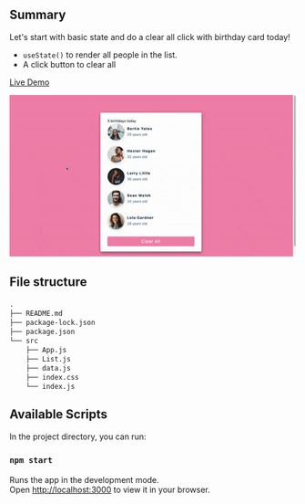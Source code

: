 ## Summary

Let's start with basic state and do a clear all click with birthday card today!

- `useState()` to render all people in the list.
- A click button to clear all

[Live Demo](https://christy313.github.io/react15-project01/)

![](./image/react01-birthday-today.gif)

## File structure

```
.
├── README.md
├── package-lock.json
├── package.json
└── src
    ├── App.js
    ├── List.js
    ├── data.js
    ├── index.css
    └── index.js
```

## Available Scripts

In the project directory, you can run:

### `npm start`

Runs the app in the development mode.\
Open [http://localhost:3000](http://localhost:3000) to view it in your browser.
